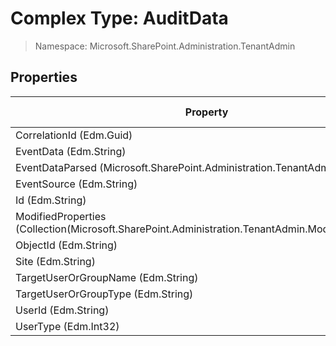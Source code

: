 # Complex Type: AuditData

> Namespace: Microsoft.SharePoint.Administration.TenantAdmin

## Properties

Property | SPO | SP 2019 | SP 2016 | SP 2013
----------|:---:|:-------:|:-------:|:-------:
CorrelationId (Edm.Guid) | ✅ | ❌ | ❌ | ❌
EventData (Edm.String) | ✅ | ❌ | ❌ | ❌
EventDataParsed (Microsoft.SharePoint.Administration.TenantAdmin.EventData) | ✅ | ❌ | ❌ | ❌
EventSource (Edm.String) | ✅ | ❌ | ❌ | ❌
Id (Edm.String) | ✅ | ❌ | ❌ | ❌
ModifiedProperties (Collection(Microsoft.SharePoint.Administration.TenantAdmin.ModifiedProperty)) | ✅ | ❌ | ❌ | ❌
ObjectId (Edm.String) | ✅ | ❌ | ❌ | ❌
Site (Edm.String) | ✅ | ❌ | ❌ | ❌
TargetUserOrGroupName (Edm.String) | ✅ | ❌ | ❌ | ❌
TargetUserOrGroupType (Edm.String) | ✅ | ❌ | ❌ | ❌
UserId (Edm.String) | ✅ | ❌ | ❌ | ❌
UserType (Edm.Int32) | ✅ | ❌ | ❌ | ❌